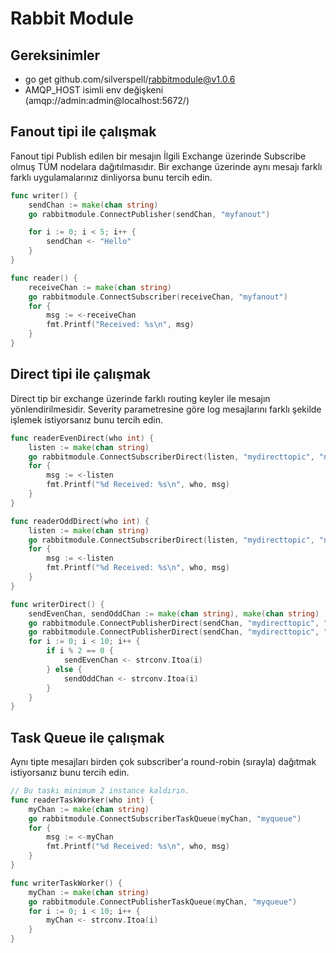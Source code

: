 # Rabbit Module

## Gereksinimler
- go get github.com/silverspell/rabbitmodule@v1.0.6
- AMQP_HOST isimli env değişkeni (amqp://admin:admin@localhost:5672/)

## Fanout tipi ile çalışmak 

Fanout tipi Publish edilen bir mesajın İlgili Exchange üzerinde Subscribe olmuş TÜM nodelara dağıtılmasıdır. Bir exchange üzerinde aynı mesajı farklı farklı uygulamalarınız dinliyorsa bunu tercih edin.

```go
func writer() {
    sendChan := make(chan string)
	go rabbitmodule.ConnectPublisher(sendChan, "myfanout")

	for i := 0; i < 5; i++ {
		sendChan <- "Hello"
	}
}

func reader() {
    receiveChan := make(chan string)
    go rabbitmodule.ConnectSubscriber(receiveChan, "myfanout")
	for {
		msg := <-receiveChan
		fmt.Printf("Received: %s\n", msg)
	}
}

```

## Direct tipi ile çalışmak

Direct tip bir exchange üzerinde farklı routing keyler ile mesajın yönlendirilmesidir. Severity parametresine göre log mesajlarını farklı şekilde işlemek istiyorsanız bunu tercih edin.

```go
func readerEvenDirect(who int) {
	listen := make(chan string)
	go rabbitmodule.ConnectSubscriberDirect(listen, "mydirecttopic", "numbers.even")
	for {
		msg := <-listen
		fmt.Printf("%d Received: %s\n", who, msg)
	}
}

func readerOddDirect(who int) {
	listen := make(chan string)
	go rabbitmodule.ConnectSubscriberDirect(listen, "mydirecttopic", "numbers.odd")
	for {
		msg := <-listen
		fmt.Printf("%d Received: %s\n", who, msg)
	}
}

func writerDirect() {
    sendEvenChan, sendOddChan := make(chan string), make(chan string)
    go rabbitmodule.ConnectPublisherDirect(sendChan, "mydirecttopic", "numbers.even")
    go rabbitmodule.ConnectPublisherDirect(sendChan, "mydirecttopic", "numbers.odd")
	for i := 0; i < 10; i++ {
	    if i % 2 == 0 {
		    sendEvenChan <- strconv.Itoa(i)
		} else {
		    sendOddChan <- strconv.Itoa(i)
		}
	}
}

```


## Task Queue ile çalışmak

Aynı tipte mesajları birden çok subscriber'a round-robin (sırayla) dağıtmak istiyorsanız bunu tercih edin.

```go
// Bu taskı minimum 2 instance kaldırın.
func readerTaskWorker(who int) {
	myChan := make(chan string)
	go rabbitmodule.ConnectSubscriberTaskQueue(myChan, "myqueue")
	for {
		msg := <-myChan
		fmt.Printf("%d Received: %s\n", who, msg)
	}
}

func writerTaskWorker() {
	myChan := make(chan string)
	go rabbitmodule.ConnectPublisherTaskQueue(myChan, "myqueue")
	for i := 0; i < 10; i++ {
		myChan <- strconv.Itoa(i)
	}
}
```
